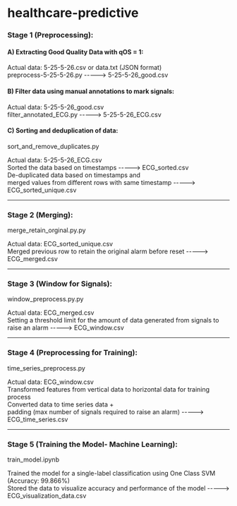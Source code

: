 # healthcare-predictive

### Stage 1 (Preprocessing):

#### A) Extracting Good Quality Data with qOS = 1:
Actual data: 5-25-5-26.csv or data.txt (JSON format) <br/>
preprocess-5-25-5-26.py -----> 5-25-5-26_good.csv

#### B) Filter data using manual annotations to mark signals:
Actual data: 5-25-5-26_good.csv <br/>
filter_annotated_ECG.py -----> 5-25-5-26_ECG.csv

#### C) Sorting and deduplication of data:
sort_and_remove_duplicates.py

Actual data: 5-25-5-26_ECG.csv <br/>
Sorted the data based on timestamps -----> ECG_sorted.csv <br/>
De-duplicated data based on timestamps and <br/>
merged values from different rows with same timestamp -----> ECG_sorted_unique.csv

---------------------------------------------------------

### Stage 2 (Merging):
merge_retain_orginal.py.py

Actual data: ECG_sorted_unique.csv <br/>
Merged previous row to retain the original alarm before reset -----> ECG_merged.csv

---------------------------------------------------------

### Stage 3 (Window for Signals):
window_preprocess.py.py

Actual data: ECG_merged.csv <br/>
Setting a threshold limit for the amount of data generated from signals to raise an alarm -----> ECG_window.csv

---------------------------------------------------------

### Stage 4 (Preprocessing for Training):
time_series_preprocess.py

Actual data: ECG_window.csv <br/>
Transformed features from vertical data to horizontal data for training process <br/>
Converted data to time series data + <br/>
padding (max number of signals required to raise an alarm) -----> ECG_time_series.csv

---------------------------------------------------------

### Stage 5 (Training the Model- Machine Learning):
train_model.ipynb

Trained the model for a single-label classification using One Class SVM (Accuracy: 99.866%) <br/>
Stored the data to visualize accuracy and performance of the model -----> ECG_visualization_data.csv
